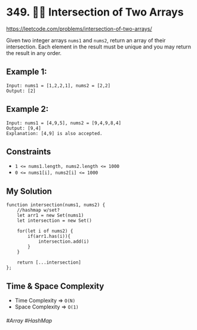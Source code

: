 # 349. 🧙‍♀️ Intersection of Two Arrays
https://leetcode.com/problems/intersection-of-two-arrays/

Given two integer arrays `nums1` and `nums2`, return an array of their intersection. Each element in the result must be unique and you may return the result in any order.

## Example 1:
```
Input: nums1 = [1,2,2,1], nums2 = [2,2]
Output: [2]
```
## Example 2:
```
Input: nums1 = [4,9,5], nums2 = [9,4,9,8,4]
Output: [9,4]
Explanation: [4,9] is also accepted.
```

## Constraints

- `1 <= nums1.length, nums2.length <= 1000`
- `0 <= nums1[i], nums2[i] <= 1000`

## My Solution 
````
function intersection(nums1, nums2) {
    //hashmap w/set?
    let arr1 = new Set(nums1)
    let intersection = new Set()
    
    for(let i of nums2) {
        if(arr1.has(i)){
            intersection.add(i)
        }
    }
    
    return [...intersection]  
};
````

## Time & Space Complexity
- Time Complexity => `O(N)`
- Space Complexity => `O(1)`


###### #Array #HashMap
